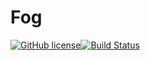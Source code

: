 # Fog



[![GitHub license](https://img.shields.io/badge/license-MIT-blue.svg)](https://mit-license.org/)[![Build Status](https://travis-ci.org/LambertW/Fog.svg?branch=master)](https://travis-ci.org/LambertW/Fog)



